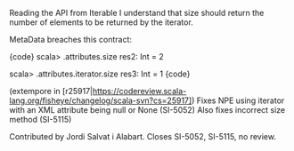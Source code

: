 Reading the API from Iterable I understand that size should return the number of elements to be returned by the iterator.

MetaData breaches this contract:

{code}
scala> <a x="x"/>.attributes.size
res2: Int = 2

scala> <a x="x"/>.attributes.iterator.size
res3: Int = 1
{code}

(extempore in [r25917|https://codereview.scala-lang.org/fisheye/changelog/scala-svn?cs=25917]) Fixes NPE using iterator with an XML attribute being null or None (SI-5052)
Also fixes incorrect size method (SI-5115)

Contributed by Jordi Salvat i Alabart.  Closes SI-5052, SI-5115, no review.
